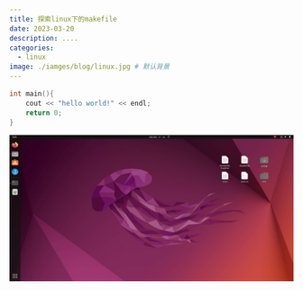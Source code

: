 ```yaml
---
title: 探索linux下的makefile
date: 2023-03-20
description: ....
categories:
  - linux
image: ./iamges/blog/linux.jpg # 默认背景
---
```


```c++
int main(){
    cout << "hello world!" << endl;
    return 0;
}
```
![img](../images/blog/linux.jpg)